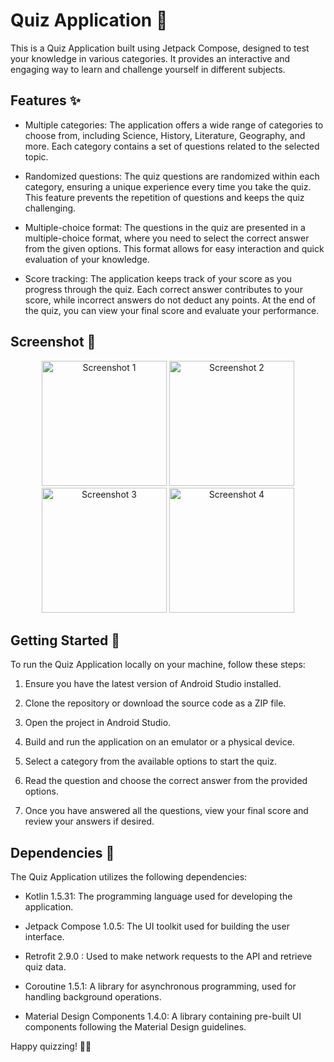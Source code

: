 # Quiz Application 📝

This is a Quiz Application built using Jetpack Compose, designed to test your knowledge in various categories. It provides an interactive and engaging way to learn and challenge yourself in different subjects.

## Features ✨

- Multiple categories: The application offers a wide range of categories to choose from, including Science, History, Literature, Geography, and more. Each category contains a set of questions related to the selected topic.

- Randomized questions: The quiz questions are randomized within each category, ensuring a unique experience every time you take the quiz. This feature prevents the repetition of questions and keeps the quiz challenging.

- Multiple-choice format: The questions in the quiz are presented in a multiple-choice format, where you need to select the correct answer from the given options. This format allows for easy interaction and quick evaluation of your knowledge.

- Score tracking: The application keeps track of your score as you progress through the quiz. Each correct answer contributes to your score, while incorrect answers do not deduct any points. At the end of the quiz, you can view your final score and evaluate your performance.

## Screenshot 📸

<div align="center">
  <img src="https://github.com/AliAlashwall/QuizMaster/assets/108752479/36480346-d25f-4b2d-a39e-fa68f7464ee4" style="width: 200px" alt="Screenshot 1">  
  <img src = "https://github.com/AliAlashwall/QuizMaster/assets/108752479/62d3632b-4622-4afe-8ee9-a3b0b4e10d12" style="width: 200px" alt="Screenshot 2">  
  <img src = "https://github.com/AliAlashwall/QuizMaster/assets/108752479/0f78428d-5681-47e5-98d7-d20da0c4ed55"  style="width: 200px" alt="Screenshot 3">  
  <img src = "https://github.com/AliAlashwall/QuizMaster/assets/108752479/fb861615-f9b6-4f90-912e-c88c0b6e1412"  style="width: 200px" alt="Screenshot 4">  
</div>

## Getting Started 🚀

To run the Quiz Application locally on your machine, follow these steps:

1. Ensure you have the latest version of Android Studio installed.

2. Clone the repository or download the source code as a ZIP file.

3. Open the project in Android Studio.

4. Build and run the application on an emulator or a physical device.

5. Select a category from the available options to start the quiz.

6. Read the question and choose the correct answer from the provided options.

7. Once you have answered all the questions, view your final score and review your answers if desired.

## Dependencies 🔗

The Quiz Application utilizes the following dependencies:

- Kotlin 1.5.31: The programming language used for developing the application.

- Jetpack Compose 1.0.5: The UI toolkit used for building the user interface.

- Retrofit 2.9.0 : Used to make network requests to the API and retrieve quiz data.

- Coroutine 1.5.1: A library for asynchronous programming, used for handling background operations.

- Material Design Components 1.4.0: A library containing pre-built UI components following the Material Design guidelines.


Happy quizzing! 🎉🧠
